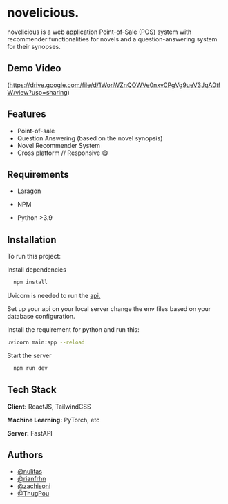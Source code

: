 # novelicious.

novelicious is a web application Point-of-Sale (POS) system with recommender functionalities for novels and a question-answering system for their synopses.

## Demo Video

(https://drive.google.com/file/d/1WonWZnQOWVe0nxv0PgVg9ueV3JqA0tfW/view?usp=sharing)

## Features

- Point-of-sale
- Question Answering (based on the novel synopsis)
- Novel Recommender System
- Cross platform // Responsive 😋

## Requirements

- Laragon

- NPM

- Python >3.9

## Installation

To run this project:

Install dependencies

```bash
  npm install
```

Uvicorn is needed to run the [api.](https://github.com/novelicious/novelicious-api)

Set up your api on your local server change the env files based on your database configuration.

Install the requirement for python and run this:

```bash
uvicorn main:app --reload
```

Start the server

```bash
  npm run dev
```

## Tech Stack

**Client:** ReactJS, TailwindCSS

**Machine Learning:** PyTorch, etc

**Server:** FastAPI

## Authors

- [@nulitas](https://www.github.com/nulitas)
- [@rianfrhn](https://www.github.com/rianfrhn)
- [@zachisoni](https://www.github.com/zachisoni)
- [@ThugPou](https://www.github.com/ThugPou)
